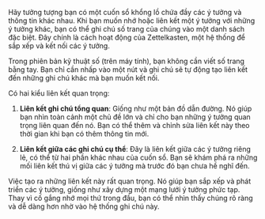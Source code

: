 
Hãy tưởng tượng bạn có một cuốn sổ khổng lồ chứa đầy các ý tưởng và thông tin khác nhau. Khi bạn muốn nhớ hoặc liên kết một ý tưởng với những ý tưởng khác, bạn có thể ghi chú số trang của chúng vào một danh sách đặc biệt. Đây chính là cách hoạt động của Zettelkasten, một hệ thống để sắp xếp và kết nối các ý tưởng.

Trong phiên bản kỹ thuật số (trên máy tính), bạn không cần viết số trang bằng tay. Bạn chỉ cần nhấp vào một nút và ghi chú sẽ tự động tạo liên kết đến những ghi chú khác mà bạn muốn kết nối.

Có hai kiểu liên kết quan trọng:

1. **Liên kết ghi chú tổng quan**: Giống như một bản đồ dẫn đường. Nó giúp bạn nhìn toàn cảnh một chủ đề lớn và chỉ cho bạn những ý tưởng quan trọng liên quan đến nó. Bạn có thể thêm và chỉnh sửa liên kết này theo thời gian khi bạn có thêm thông tin mới.
    
2. **Liên kết giữa các ghi chú cụ thể**: Đây là liên kết giữa các ý tưởng riêng lẻ, có thể từ hai phần khác nhau của cuốn sổ. Bạn sẽ khám phá ra những mối liên kết thú vị giữa các ý tưởng mà trước đó bạn chưa hề nghĩ đến.
    

Việc tạo ra những liên kết này rất quan trọng. Nó giúp bạn sắp xếp và phát triển các ý tưởng, giống như xây dựng một mạng lưới ý tưởng phức tạp. Thay vì cố gắng nhớ mọi thứ trong đầu, bạn có thể nhìn thấy chúng rõ ràng và dễ dàng hơn nhờ vào hệ thống ghi chú này.